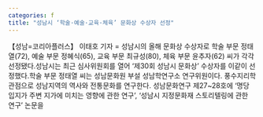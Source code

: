 ```yaml
---
categories: f
title: "성남시 ‘학술·예술·교육·체육’ 문화상 수상자 선정"
---
```

【성남=코리아플러스】 이태호 기자 = 성남시의 올해 문화상 수상자로 학술 부문 정태열(72), 예술 부문 정혜식(65), 교육 부문 최규성(80), 체육 부문 윤추자(62) 씨가 각각 선정됐다.성남시는 최근 심사위원회를 열어 ‘제30회 성남시 문화상’ 수상자를 이같이 선정했다.학술 부문 정태열 씨는 성남문화원 부설 성남학연구소 연구위원이다. 풍수지리학 관점으로 성남지역의 역사와 전통문화를 연구한다. 성남문화연구 제27~28호에 ‘명당 입지가 주변 지가에 미치는 영향에 관한 연구’, ‘성남시 지정문화재 스토리텔링에 관한 연구’ 논문을
